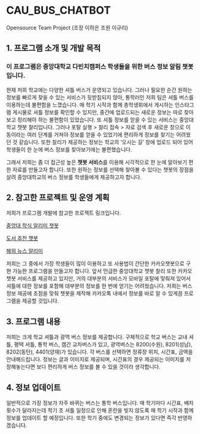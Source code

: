 # CAU_BUS_CHATBOT
Opensource Team Project (조장 이하은 조원 이규리)


## 1. 프로그램 소개 및 개발 목적
### 이 프로그램은 중앙대학교 다빈치캠퍼스 학생들을 위한 버스 정보 알림 챗봇입니다.

현재 저희 학교에는 다양한 셔틀 버스가 운영되고 있습니다. 그러나 필요한 순간 원하는 정보를 빠르게 찾을 수 있는 서비스가 뒷받침되지 않아, 통학러인 저희 팀은 셔틀 버스를 이용하는데 불편함을 느꼈습니다. 매 학기 시작과 함께 총학생회에서 게시하는 인스타그램 게시물로 셔틀 정보를 확인할 수 있지만, 중간에 업로드되는 새로운 정보는 따로 찾아보고 정리해야 하는 불편함이 있었습니다. 또 셔틀 정보를 얻을 수 있는 서비스는 중앙대학교 챗봇 찰리입니다. 그러나 포탈 실행 > 찰리 접속 > 자료 검색 후 새로운 창으로 이동이라는 여러 단계를 거쳐야 정보를 얻을 수 있었기에 편리하게 정보를 찾기는 어려웠던 것 같습니다. 또한 찰리가 제공하는 정보는 학교의 ‘오시는 길’ 창에 업로드 되어 있어 학생들이 한 눈에 버스 정보를 찾아보기에는 불편했습니다. 

그래서 저희는 좀 더 접근성 높은 **챗봇 서비스**를 이용해 시각적으로 한 눈에 알아보기 편한 자료를 만들고자 합니다. 또한 원하는 정보를 선택해 찾아볼 수 있다는 챗봇의 장점을 살려 중앙대학교의 버스 정보를 학생들에게 제공하고자 합니다. 


## 2. 참고한 프로젝트 및 운영 계획

저희가 프로그램 개발에 참고한 프로젝트 링크입니다.

[중앙대 학식 알리미 챗봇](https://github.com/MyungSeKyo/cau_chatbot)

[도서 추천 챗봇](https://github.com/DahyeonWoo/RecoBook)

[해외 뉴스 알리미](https://github.com/wide-world/project-worldnews-chatbot) 

저희는 그 중에서 가장 학생들이 많이 이용하고 또 사용법이 간단한 카카오챗봇으로 구현 가능한 프로그램을 만들고자 합니다. 앞서 언급한 중앙대학교 챗봇 찰리 또한 카카오챗봇 서비스를 제공하고 있지만, 거의 대부분의 서비스가 모바일 포탈에 맞춰져 있어서 셔틀에 대한 정보를 포함해 대부분의 정보를 한 번에 얻기는 어려웠습니다. 저희는 버스 정보 제공에 초점을 맞춰 챗봇을 제작해 카카오톡 내에서 정보를 바로 알 수 있게끔 프로그램을 제공할 것입니다. 

## 3. 프로그램 내용
저희는 크게 학교 셔틀과 광역 버스 정보를 제공합니다. 구체적으로 학교 버스는 교내 셔틀, 평택 셔틀, 통학 버스, 캠간 교차버스가 있고, 광역버스는 8200(수원), 8201(성남), 8202(동탄), 4401(양재)가 있습니다. 각 버스를 선택하면 정류장 위치, 시간표, 금액을 안내해드립니다. 정보는 글과 이미지로 제공되며, 시간표의 경우 제공되는 이미지를 저장해놓는다면 보다 편리하게 버스 정보를 볼 수 있을 것이라 생각합니다. 

## 4. 정보 업데이트
일반적으로 가장 정보가 자주 바뀌는 버스는 통학 버스입니다. 매 학기마다 시간표, 배차 횟수가 달라지는데 학기 초 셔틀 일정으로 인해 혼란을 빚지 않도록 매 학기 시작과 함께 정보를 업데이트 할 예정입니다. 또한 학기 중에도 변경되는 정보가 있다면 즉각 반영하겠습니다. 
